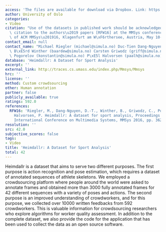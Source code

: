 ```yaml
---
access: 'The files are available for download via Dropbox. Link: https://www.dropbox.com/sh/05lfejrwvk65k3q/AAC9IbzNI1Ivjh7sUb1lwuEAa?dl=0'
author: University of Oslo
categories:
- Video
citation: "Use of the datasets in published work should be acknowledged by a full\
  \ citation to the authors\u2019 papers [RFW16] at the MMSys conference: Proceedings\
  \ of ACM MMSys\u201916, Klagenfurt am W\xF6rthersee, Austria, May 10-13, 2016."
contact_email: null
contact_name: "Michael Riegler (michael@simula.no) Duc-Tien Dang-Nguyen (dangnguyen@disi.unitn.it)\
  \ B\xE5rd Winther (baardew@simula.no) Carsten Griwodz (griff@simula.no) Konstantin\
  \ Pogorelov (konstantin@simula.no) P\xE5l Halvorsen (paalh@simula.no)"
database: 'Heimdallr: A Dataset for Sport Analysis'
excerpt: ''
external_link: http://traces.cs.umass.edu/index.php/Mmsys/Mmsys
hrc: ''
license: ''
method: Custom crowdsourcing
other: Human annotation
partner: false
publicly_available: true
ratings: 592.0
references:
  RFW16: 'Riegler, M., Dang-Nguyen, D.-T., Winther, B., Griwodz, C., Pogorelov, K.,
    Halvorsen, P. Heimdallr: A dataset for sport analysis, Proceedings of the 7th
    International Conference on Multimedia Systems, MMSys 2016, pp. 362-367.'
resolution: ''
src: 42.0
subjective_scores: false
tags:
- Video
title: 'Heimdallr: A Dataset for Sport Analysis'
total: 42
---
```


Heimdallr is a dataset that aims to serve two different purposes. The first purpose is action recognition and pose estimation, which requires a dataset of annotated sequences of athlete skeletons. We employed a crowdsourcing platform where people around the world were asked to annotate frames and obtained more than 3000 fully annotated frames for 42 different sequences with a variety of poses and actions. The second purpose is an improved understanding of crowdworkers, and for this purpose, we collected over 10000 written feedbacks from 592 crowdworkers. This is valuable information for crowdsourcing researchers who explore algorithms for worker quality assessment. In addition to the complete dataset, we also provide the code for the application that has been used to collect the data as an open source software.